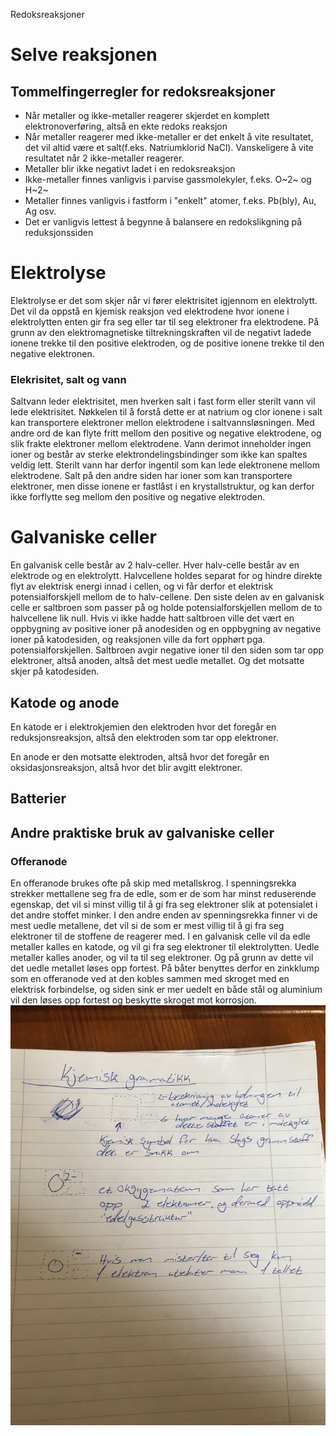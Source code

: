 Redoksreaksjoner

# Selve reaksjonen

## Tommelfingerregler for redoksreaksjoner

- Når metaller og ikke-metaller reagerer skjerdet en komplett elektronoverføring, altså en ekte redoks reaksjon
- Når metaller reagerer med ikke-metaller er det enkelt å vite resultatet, det vil altid være et salt(f.eks. Natriumklorid NaCl). Vanskeligere å vite resultatet når 2 ikke-metaller reagerer.
- Metaller blir ikke negativt ladet i en redoksreaksjon
- Ikke-metaller finnes vanligvis i parvise gassmolekyler, f.eks. O~2~ og H~2~
- Metaller finnes vanligvis i fastform i "enkelt" atomer, f.eks. Pb(bly), Au, Ag osv.
- Det er vanligvis lettest å begynne å balansere en redokslikgning på reduksjonssiden

# Elektrolyse
Elektrolyse er det som skjer når vi fører elektrisitet igjennom en elektrolytt. Det vil da oppstå en kjemisk reaksjon ved elektrodene hvor ionene i elektrolytten enten gir fra seg eller tar til seg elektroner fra elektrodene. På grunn av den elektromagnetiske tiltrekningskraften vil de negativt ladede ionene trekke til den positive elektroden, og de positive ionene trekke til den negative elektronen.

### Elekrisitet, salt og vann

Saltvann leder elektrisitet, men hverken salt i fast form eller sterilt vann vil lede elektrisitet. Nøkkelen til å forstå dette er at natrium og clor ionene i salt kan transportere elektroner mellon elektrodene i saltvannsløsningen. Med andre ord de kan flyte fritt mellom den positive og negative elektrodene, og slik frakte elektroner mellom elektrodene. Vann derimot inneholder ingen ioner og består av sterke elektrondelingsbindinger som ikke kan spaltes veldig lett. Sterilt vann har derfor ingentil som kan lede elektronene mellom elektrodene. Salt på den andre siden har ioner som kan transportere elektroner, men disse ionene er fastlåst i en krystallstruktur, og kan derfor ikke forflytte seg mellom den positive og negative elektroden.

# Galvaniske celler

En galvanisk celle består av 2 halv-celler. Hver halv-celle består av en elektrode og en elektrolytt. Halvcellene holdes separat for og hindre direkte flyt av elektrisk energi innad i cellen, og vi får derfor et elektrisk potensialforskjell mellom de to halv-cellene. Den siste delen av en galvanisk celle er saltbroen som passer på og holde potensialforskjellen mellom de to halvcellene lik null. Hvis vi ikke hadde hatt saltbroen ville det vært en oppbygning av positive ioner på anodesiden og en oppbygning av negative ioner på katodesiden, og reaksjonen ville da fort opphørt pga. potensialforskjellen. Saltbroen avgir negative ioner til den siden som tar opp elektroner, altså anoden, altså det mest uedle metallet. Og det motsatte skjer på katodesiden.

## Katode og anode
En katode er i elektrokjemien den elektroden hvor det foregår en reduksjonsreaksjon, altså den elektroden som tar opp elektroner.

En anode er den motsatte elektroden, altså hvor det foregår en oksidasjonsreaksjon, altså hvor det blir avgitt elektroner.

## Batterier



## Andre praktiske bruk av galvaniske celler
 ### Offeranode
 En offeranode brukes ofte på skip med metallskrog. I spenningsrekka strekker mettallene seg fra de edle, som er de som har minst reduserende egenskap, det vil si minst villig til å gi fra seg elektroner slik at potensialet i det andre stoffet minker. I den andre enden av spenningsrekka finner vi de mest uedle metallene, det vil si de som er mest villig til å gi fra seg elektroner til de stoffene de reagerer med. I en galvanisk celle vil da edle metaller kalles en katode, og vil gi fra seg elektroner til elektrolytten. Uedle metaller kalles anoder, og vil ta til seg elektroner. Og på grunn av dette vil det uedle metallet løses opp fortest. På båter benyttes derfor en zinkklump som en offeranode ved at den kobles sammen med skroget med en elektrisk forbindelse, og siden sink er mer uedelt en både stål og aluminium vil den løses opp fortest og beskytte skroget mot korrosjon.
![](../../_resources/a353c748feb041c68620c64e073d710d.jpg)
